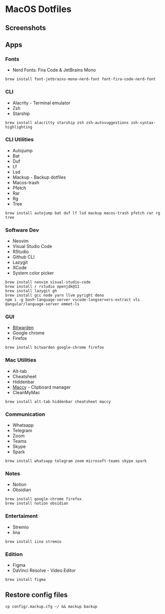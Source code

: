 # MacOS Dotfiles

## Screenshots

## Apps

### Fonts

- Nerd Fonts: Fira Code & JetBrains Mono 

~~~
brew install font-jetbrains-mono-nerd-font font-fira-code-nerd-font
~~~

### CLI

- Alacrity - Terminal emulator
- Zsh
- Starship

~~~
brew install alacritty starship zsh zsh-autosuggestions zsh-syntax-highlighting
~~~

### CLI Utilities

- Autojump 
- Bat 
- Duf
- Lf
- Lsd 
- Mackup - Backup dotfiles
- Macos-trash
- Pfetch 
- Rar
- Rg
- Tree 

~~~
brew install autojump bat duf lf lsd mackup macos-trash pfetch rar rg tree
~~~

### Software Dev

- Neovim 
- Visual Studio Code
- RStudio
- Github CLI
- Lazygit
- XCode
- System color picker

~~~
brew install neovim visual-studio-code
brew install r rstudio openjdk@11
brew install lazygit gh
brew install gcc node yarn llvm pyright deno
npm i -g bash-language-server vscode-langservers-extract vls @angular/language-server emmet-ls
~~~

### GUI

- [Bitwarden](https://bitwarden.com/)
- Google chrome
- Firefox

~~~
brew install bitwarden google-chrome firefox
~~~

### Mac Utilities

- Alt-tab 
- Cheatsheet 
- Hiddenbar 
- [Maccy](https://github.com/p0deje/Maccy) - Clipboard manager
- CleanMyMac

~~~
brew install alt-tab hiddenbar cheatsheet maccy
~~~

### Communication

- Whatsapp 
- Telegram
- Zoom 
- Teams 
- Skype
- Spark

~~~
brew install whatsapp telegram zoom microsoft-teams skype spark
~~~

### Notes

- Notion
- Obsidian

~~~
brew install google-chrome firefox
brew install notion obsidian
~~~

### Entertaiment

- Stremio
- Iina

~~~
brew install iina stremio  
~~~

### Edition

- Figma
- DaVinci Resolve - Video Editor

~~~
brew install figma
~~~

## Restore config files

~~~
cp config/.mackup.cfg ~/ && mackup backup
~~~

